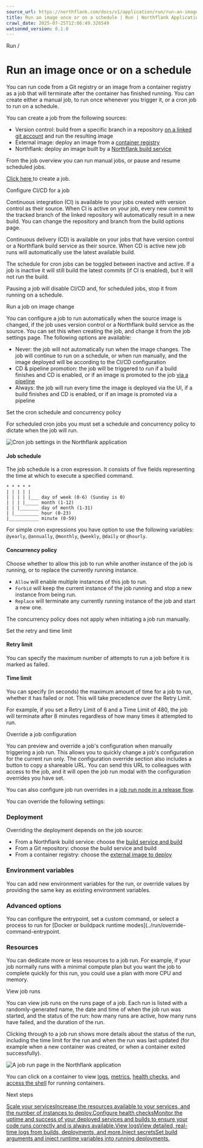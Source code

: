```yaml
---
source_url: https://northflank.com/docs/v1/application/run/run-an-image-once-or-on-a-schedule
title: Run an image once or on a schedule | Run | Northflank Application docs
crawl_date: 2025-07-25T12:06:49.326549
watsonmd_version: 0.1.0
---
```


Run / 

# Run an image once or on a schedule

You can run code from a Git registry or an image from a container registry as a job that will terminate after the container has finished running. You can create either a manual job, to run once whenever you trigger it, or a cron job to run on a schedule.

You can create a job from the following sources:

  * Version control: build from a specific branch in a repository [on a linked git account](../getting-started/link-your-git-account) and run the resulting image
  * External image: deploy an image from a [container registry](../run/run-an-image-from-a-container-registry)
  * Northflank: deploy an image built by a [Northflank build service](../build/build-code-from-a-git-repository)



From the job overview you can run manual jobs, or pause and resume scheduled jobs.

[Click here ](https://app.northflank.com/s/project/create/job) to create a job.

Configure CI/CD for a job

Continuous integration (CI) is available to your jobs created with version control as their source. When CI is active on your job, every new commit to the tracked branch of the linked repository will automatically result in a new build. You can change the repository and branch from the build options page.

Continuous delivery (CD) is available on your jobs that have version control or a Northflank build service as their source. When CD is active new job runs will automatically use the latest available build.

The schedule for cron jobs can be toggled between inactive and active. If a job is inactive it will still build the latest commits (if CI is enabled), but it will not run the build.

Pausing a job will disable CI/CD and, for scheduled jobs, stop it from running on a schedule.

Run a job on image change

You can configure a job to run automatically when the source image is changed, if the job uses version control or a Northflank build service as the source. You can set this when creating the job, and change it from the job settings page. The following options are available:

  * Never: the job will not automatically run when the image changes. The job will continue to run on a schedule, or when run manually, and the image deployed will be according to the CI/CD configuration
  * CD & pipeline promotion: the job will be triggered to run if a build finishes and CD is enabled, or if an image is promoted to the job [via a pipeline](../release/create-a-pipeline-and-release-flow)
  * Always: the job will run every time the image is deployed via the UI, if a build finishes and CD is enabled, or if an image is promoted via a pipeline



Set the cron schedule and concurrency policy

For scheduled cron jobs you must set a schedule and concurrency policy to dictate when the job will run.

![Cron job settings in the Northflank application](https://assets.northflank.com/documentation/v1/application/run/run-an-image-once-or-on-a-schedule/cron-job-settings.png)

#### Job schedule

The job schedule is a cron expression. It consists of five fields representing the time at which to execute a specified command.
    
    
    * * * * *
    | | | | |
    | | | | |___ day of week (0-6) (Sunday is 0)
    | | | |_____ month (1-12)
    | | |_______ day of month (1-31)
    | |_________ hour (0-23)
    |___________ minute (0-59)
    

For simple cron expressions you have option to use the following variables: `@yearly`, `@annually`, `@monthly`, `@weekly`, `@daily` or `@hourly`.

#### Concurrency policy

Choose whether to allow this job to run while another instance of the job is running, or to replace the currently running instance.

  * `Allow` will enable multiple instances of this job to run.
  * `Forbid` will keep the current instance of the job running and stop a new instance from being run.
  * `Replace` will terminate any currently running instance of the job and start a new one.



The concurrency policy does not apply when initiating a job run manually.

Set the retry and time limit

#### Retry limit

You can specify the maximum number of attempts to run a job before it is marked as failed.

#### Time limit

You can specify (in seconds) the maximum amount of time for a job to run, whether it has failed or not. This will take precedence over the Retry Limit.

For example, if you set a Retry Limit of 6 and a Time Limit of 480, the job will terminate after 8 minutes regardless of how many times it attempted to run.

Override a job configuration

You can preview and override a job's configuration when manually triggering a job run. This allows you to quickly change a job's configuration for the current run only. The configuration override section also includes a button to copy a shareable URL. You can send this URL to colleagues with access to the job, and it will open the job run modal with the configuration overrides you have set.

You can also configure job run overrides in a [job run node in a release flow](../release/configure-a-release-flow#run-job).

You can override the following settings:

### Deployment

Overriding the deployment depends on the job source:

  * From a Northflank build service: choose the [build service and build](../build/build-code-from-a-git-repository)
  * From a Git repository: choose the build service and build
  * From a container registry: choose the [external image to deploy](../run/run-an-image-from-a-container-registry)



### Environment variables

You can add new environment variables for the run, or override values by providing the same key as existing environment variables.

### Advanced options

You can configure the entrypoint, set a custom command, or select a process to run for [Docker or buildpack runtime modes](../run/override-command-entrypoint.

### Resources

You can dedicate more or less resources to a job run. For example, if your job normally runs with a minimal compute plan but you want the job to complete quickly for this run, you could use a plan with more CPU and memory.

View job runs

You can view job runs on the runs page of a job. Each run is listed with a randomly-generated name, the date and time of when the job run was started, and the status of the run: how many runs are active, how many runs have failed, and the duration of the run.

Clicking through to a job run shows more details about the status of the run, including the time limit for the run and when the run was last updated (for example when a new container was created, or when a container exited successfully).

![A job run page in the Northflank application](https://assets.northflank.com/documentation/v1/application/run/run-an-image-once-or-on-a-schedule/manual-job-runs.png)

You can click on a container to view [logs](../observe/view-logs), [metrics](../observe/view-metrics), [health checks](../observe/configure-health-checks), and [access the shell](access-running-containers-locally) for running containers.

Next steps

[Scale your servicesIncrease the resources available to your services, and the number of instances to deploy.](/docs/v1/application/scale/scale-on-northflank)[Configure health checksMonitor the uptime and success of your deployed services and builds to ensure your code runs correctly and is always available.](/docs/v1/application/observe/configure-health-checks)[View logsView detailed, real-time logs from builds, deployments, and more.](/docs/v1/application/observe/view-logs)[Inject secretsSet build arguments and inject runtime variables into running deployments.](/docs/v1/application/secure/inject-secrets)